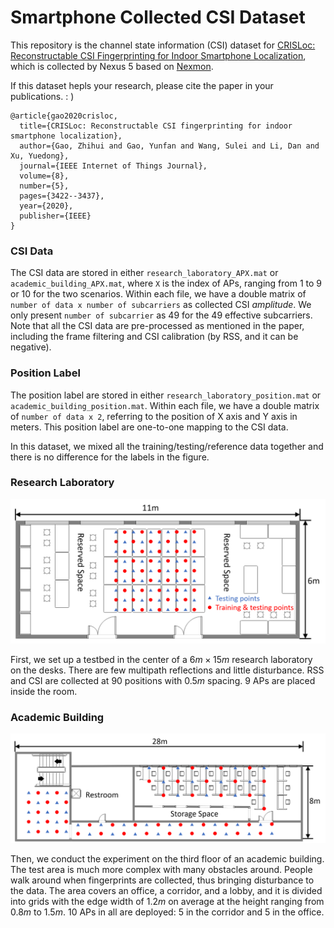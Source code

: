 # Smartphone Collected CSI Dataset
This repository is the channel state information (CSI) dataset for
[CRISLoc: Reconstructable CSI Fingerprinting for Indoor Smartphone Localization](https://ieeexplore.ieee.org/stamp/stamp.jsp?tp=&arnumber=9187854), which is collected by Nexus 5 based on [Nexmon](https://github.com/seemoo-lab/nexmon_csi).

If this dataset hepls your research, please cite the paper in your publications. : )

    @article{gao2020crisloc,
      title={CRISLoc: Reconstructable CSI fingerprinting for indoor smartphone localization},
      author={Gao, Zhihui and Gao, Yunfan and Wang, Sulei and Li, Dan and Xu, Yuedong},
      journal={IEEE Internet of Things Journal},
      volume={8},
      number={5},
      pages={3422--3437},
      year={2020},
      publisher={IEEE}
    }

### CSI Data
The CSI data are stored in either `research_laboratory_APX.mat` or `academic_building_APX.mat`, where `X` is the index of APs, ranging from $1$ to $9$ or $10$ for the two scenarios.
Within each file, we have a double matrix of `number of data x number of subcarriers` as collected CSI _amplitude_. We only present `number of subcarrier` as 49 for the 49 effective subcarriers. Note that all the CSI data are pre-processed as mentioned in the paper, including the frame filtering and CSI calibration (by RSS, and it can be negative). 

### Position Label
The position label are stored in either `research_laboratory_position.mat` or `academic_building_position.mat`.
Within each file, we have a double matrix of `number of data x 2`, referring to the position of X axis and Y axis in meters. This position label are one-to-one mapping to the CSI data.

In this dataset, we mixed all the training/testing/reference data together and there is no difference for the labels in the figure.

### Research Laboratory
![alt text](research_laboratory.png)

First, we set up a testbed in the center of a $6m\times 15m$ research laboratory on the desks. There are few multipath reflections and little disturbance. RSS and CSI are collected at 90 positions with $0.5m$ spacing. $9$ APs are placed inside the room.

### Academic Building
![alt text](academic_building.png)

Then, we conduct the experiment on the third floor of an academic building. The test area is much more complex with many obstacles around. People walk around when fingerprints are collected, thus bringing disturbance to the data. The area covers an office, a corridor, and a lobby, and it is divided into grids with the edge width of $1.2m$ on average at the height ranging from $0.8m$ to $1.5m$. $10$ APs in all are deployed: $5$ in the corridor and $5$ in the office.
